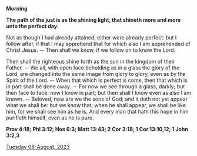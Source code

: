 **Morning**

**The path of the just is as the shining light, that shineth more and more unto the perfect day.**
 
Not as though I had already attained, either were already perfect: but I follow after, if that I may apprehend that for which also I am apprehended of Christ Jesus. -- Then shall we know, if we follow on to know the Lord.
 
Then shall the righteous shine forth as the sun in the kingdom of their Father. -- We all, with open face beholding as in a glass the glory of the Lord, are changed into the same image from glory to glory, even as by the Spirit of the Lord. -- When that which is perfect is come, then that which is in part shall be done away. -- For now we see through a glass, darkly; but then face to face: now I know in part; but then shall I know even as also I am known. -- Beloved, now are we the sons of God; and it doth not yet appear what we shall be: but we know that, when he shall appear, we shall be like him, for we shall see him as he is. And every man that hath this hope in him purifieth himself, even as he is pure.  

**Prov 4:18; Phl 3:12; Hos 6:3; Matt 13:43; 2 Cor 3:18; 1 Cor 13:10,12; 1 John 3:2,3**

[Tuesday 08-August, 2023](https://t.me/daily_light)
